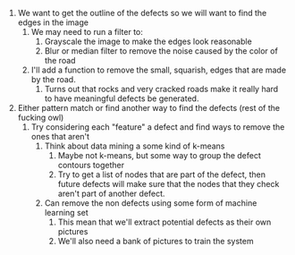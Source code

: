 1. We want to get the outline of the defects so we will want to find the edges in the image
	1. We may need to run a filter to:
		1. Grayscale the image to make the edges look reasonable
		2. Blur or median filter to remove the noise caused by the color of the road
	2. I'll add a function to remove the small, squarish, edges that are made by the road.
		1. Turns out that rocks and very cracked roads make it really hard to have meaningful defects be generated.
2. Either pattern match or find another way to find the defects (rest of the fucking owl)
	1. Try considering each "feature" a defect and find ways to remove the ones that aren't
		1. Think about data mining a some kind of k-means
			1. Maybe not k-means, but some way to group the defect contours together
			2. Try to get a list of nodes that are part of the defect, then future defects will make sure that the nodes that they check aren't part of another defect.
		2. Can remove the non defects using some form of machine learning set
			1. This mean that we'll extract potential defects as their own pictures
			2. We'll also need a bank of pictures to train the system